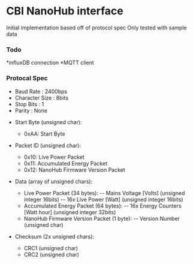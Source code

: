 # CBI NanoHub interface

Initial implementation based off of protocol spec
Only tested with sample data

### Todo
*influxDB connection
*MQTT client

### Protocal Spec

- Baud Rate      : 2400bps
- Character Size : 8bits
- Stop Bits      : 1
- Parity         : None

* Start Byte (unsigned char):
  - 0xAA: Start Byte

* Packet ID (unsigned char):
  - 0x10: Live Power Packet
  - 0x11: Accumulated Energy Packet
  - 0x12: NanoHub Firmware Version Packet

* Data (array of unsigned chars):
  - Live Power Packet (34 bytes):
   -- Mains Voltage [Volts] (unsigned integer 16bits)
   -- 16x Live Power [Watt] (unsigned integer 16bits)
  - Accumulated Energy Packet (64 bytes):
   -- 16x Energy Counters [Watt hour] (unsigned integer 32bits)
  - NanoHub Firmware Version Packet (1 byte):
   -- Version Number (unsigned char)

* Checksum (2x unsigned chars):
  - CRC1 (unsigned char)
  - CRC2 (unsigned char)


